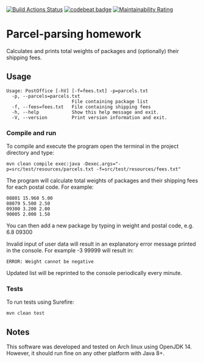 [![Build Actions Status](https://github.com/JanSimek/parcel-homework/workflows/Build/badge.svg)](https://github.com/{userName}/{repoName}/actions) [![codebeat badge](https://codebeat.co/badges/2973ed5a-e2bb-4e2f-9068-24e3b94b1088)](https://codebeat.co/projects/github-com-jansimek-parcel-homework-master) [![Maintainability Rating](https://sonarcloud.io/api/project_badges/measure?project=JanSimek_parcel-homework&metric=sqale_rating)](https://sonarcloud.io/dashboard?id=JanSimek_parcel-homework) 

# Parcel-parsing homework

Calculates and prints total weights of packages and (optionally) their shipping fees. 

## Usage

```
Usage: PostOffice [-hV] [-f=fees.txt] -p=parcels.txt
  -p, --parcels=parcels.txt
                        File containing package list
  -f, --fees=fees.txt   File containing shipping fees
  -h, --help            Show this help message and exit.
  -V, --version         Print version information and exit.
```

### Compile and run

To compile and execute the program open the terminal in the project directory and type:

```shell
mvn clean compile exec:java -Dexec.args="-p=src/test/resources/parcels.txt -f=src/test/resources/fees.txt"
```

The program will calculate total weights of packages and their shipping fees for each postal code. For example:

```
08801 15.960 5.00
08079 5.500 2.50
09300 3.200 2.00
90005 2.000 1.50
```

You can then add a new package by typing in weight and postal code, e.g. 6.8 09300

Invalid input of user data will result in an explanatory error message printed in the console. For example -3 99999 will result in:

```
ERROR: Weight cannot be negative
```

Updated list will be reprinted to the console periodically every minute.

### Tests

To run tests using Surefire:

```shell
mvn clean test
```

## Notes

This software was developed and tested on Arch linux using OpenJDK 14. However, it should run fine on any other platform with Java 8+.